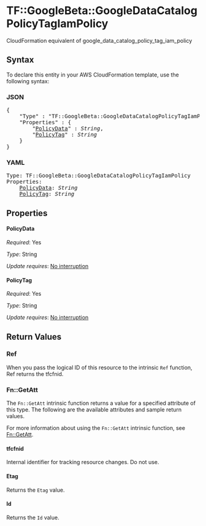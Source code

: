 # TF::GoogleBeta::GoogleDataCatalogPolicyTagIamPolicy

CloudFormation equivalent of google_data_catalog_policy_tag_iam_policy

## Syntax

To declare this entity in your AWS CloudFormation template, use the following syntax:

### JSON

<pre>
{
    "Type" : "TF::GoogleBeta::GoogleDataCatalogPolicyTagIamPolicy",
    "Properties" : {
        "<a href="#policydata" title="PolicyData">PolicyData</a>" : <i>String</i>,
        "<a href="#policytag" title="PolicyTag">PolicyTag</a>" : <i>String</i>
    }
}
</pre>

### YAML

<pre>
Type: TF::GoogleBeta::GoogleDataCatalogPolicyTagIamPolicy
Properties:
    <a href="#policydata" title="PolicyData">PolicyData</a>: <i>String</i>
    <a href="#policytag" title="PolicyTag">PolicyTag</a>: <i>String</i>
</pre>

## Properties

#### PolicyData

_Required_: Yes

_Type_: String

_Update requires_: [No interruption](https://docs.aws.amazon.com/AWSCloudFormation/latest/UserGuide/using-cfn-updating-stacks-update-behaviors.html#update-no-interrupt)

#### PolicyTag

_Required_: Yes

_Type_: String

_Update requires_: [No interruption](https://docs.aws.amazon.com/AWSCloudFormation/latest/UserGuide/using-cfn-updating-stacks-update-behaviors.html#update-no-interrupt)

## Return Values

### Ref

When you pass the logical ID of this resource to the intrinsic `Ref` function, Ref returns the tfcfnid.

### Fn::GetAtt

The `Fn::GetAtt` intrinsic function returns a value for a specified attribute of this type. The following are the available attributes and sample return values.

For more information about using the `Fn::GetAtt` intrinsic function, see [Fn::GetAtt](https://docs.aws.amazon.com/AWSCloudFormation/latest/UserGuide/intrinsic-function-reference-getatt.html).

#### tfcfnid

Internal identifier for tracking resource changes. Do not use.

#### Etag

Returns the <code>Etag</code> value.

#### Id

Returns the <code>Id</code> value.

